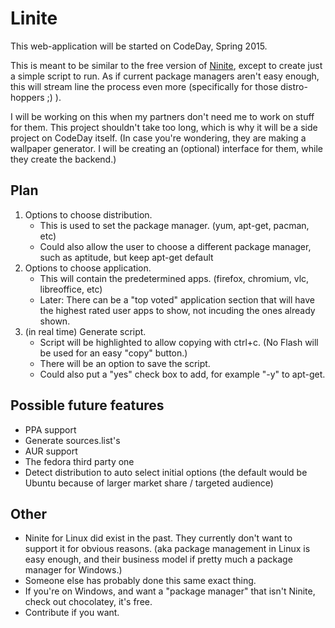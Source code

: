Linite
======

This web-application will be started on CodeDay, Spring 2015.

This is meant to be similar to the free version of [Ninite](https://ninite.com/), except to create just a simple script to run.
As if current package managers aren't easy enough, this will stream line the process even more (specifically for those distro-hoppers ;) ).

I will be working on this when my partners don't need me to work on stuff for them. This project shouldn't take too long, which is why it will be a side project on CodeDay itself.
(In case you're wondering, they are making a wallpaper generator. I will be creating an (optional) interface for them, while they create the backend.)

## Plan

1. Options to choose distribution.
    * This is used to set the package manager. (yum, apt-get, pacman, etc)
    * Could also allow the user to choose a different package manager, such as aptitude, but keep apt-get default
2. Options to choose application.
    * This will contain the predetermined apps. (firefox, chromium, vlc, libreoffice, etc)
    * Later: There can be a "top voted" application section that will have the highest rated user apps to show, not incuding the ones already shown.
3. (in real time) Generate script.
    * Script will be highlighted to allow copying with ctrl+c. (No Flash will be used for an easy "copy" button.)
    * There will be an option to save the script.
    * Could also put a "yes" check box to add, for example "-y" to apt-get.

## Possible future features

* PPA support
* Generate sources.list's
* AUR support
* The fedora third party one
* Detect distribution to auto select initial options (the default would be Ubuntu because of larger market share / targeted audience)

## Other

* Ninite for Linux did exist in the past. They currently don't want to support it for obvious reasons. (aka package management in Linux is easy enough, and their business model if pretty much a package manager for Windows.)
* Someone else has probably done this same exact thing.
* If you're on Windows, and want a "package manager" that isn't Ninite, check out chocolatey, it's free.
* Contribute if you want.
